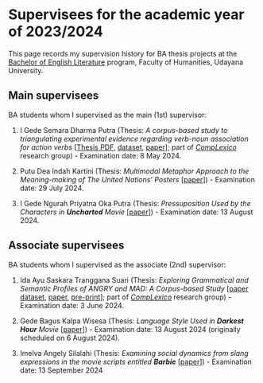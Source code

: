 # Supervisees for the academic year of 2023/2024

This page records my supervision history for BA thesis projects at the [Bachelor of English Literature](https://sasing.unud.ac.id/) program, Faculty of Humanities, Udayana University.

## Main supervisees

BA students whom I supervised as the main (1st) supervisor:

1. I Gede Semara Dharma Putra (Thesis: *A corpus-based study to triangulating experimental evidence regarding verb-noun association for action verbs* [[Thesis PDF](https://doi.org/10.6084/m9.figshare.27075232.v2), [dataset](https://doi.org/10.5281/zenodo.11123592), [paper](https://journal.universitasbumigora.ac.id/index.php/humanitatis/article/view/3580)]; part of [*CompLexico*](https://github.com/complexico) research group) - Examination date: 8 May 2024.

2. Putu Dea Indah Kartini (Thesis: *Multimodal Metaphor Approach to the Meaning-making of The United Nations’ Posters* [[paper](https://journal-nusantara.com/index.php/J-CEKI/article/view/4281)]) - Examination date: 29 July 2024.

3. I Gede Ngurah Priyatna Oka Putra (Thesis: *Pressuposition Used by the Characters in **Uncharted** Movie* [[paper](https://ulilalbabinstitute.id/index.php/J-CEKI/article/view/4398)]) - Examination date: 13 August 2024.

## Associate supervisees

BA students whom I supervised as the associate (2nd) supervisor:

1. Ida Ayu Saskara Tranggana Suari (Thesis: *Exploring Grammatical and Semantic Profiles of ANGRY and MAD: A Corpus-based Study* [[paper dataset](https://doi.org/10.5281/zenodo.11108458), [paper](https://ejournal-fkip.unisi.ac.id/eji/article/view/2749), [pre-print](https://doi.org/10.6084/m9.figshare.25749681)]; part of [*CompLexico*](https://github.com/complexico) research group) - Examination date: 3 June 2024.

2. Gede Bagus Kalpa Wisesa (Thesis: *Language Style Used in **Darkest Hour** Movie* [[paper](https://journal-nusantara.com/index.php/JIM/article/view/4405)]) - Examination date: 13 August 2024 (originally scheduled on 6 August 2024).

3. Imelva Angely Silalahi (Thesis: *Examining social dynamics from slang expressions in the movie scripts entitled __Barbie__* [[paper](https://doi.org/10.61132/sintaksis.v2i5.1005)]) - Examination date: 13 September 2024
